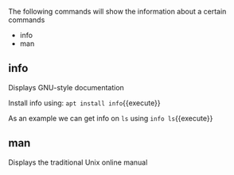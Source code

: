 The following commands will show the information about a certain commands

- info
- man

## info

Displays GNU-style documentation

Install info using: `apt install info`{{execute}}

As an example we can get info on `ls` using `info ls`{{execute}}

## man

Displays the traditional Unix online manual

